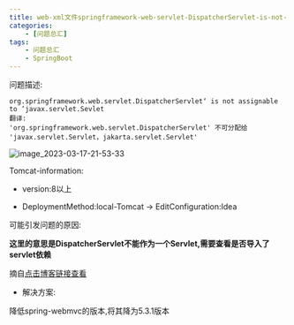```yaml
---
title: web-xml文件springframework-web-servlet-DispatcherServlet-is-not-assignable-to-javax-servlet-Servlet爆红
categories:
    - [问题总汇]
tags:
    - 问题总汇
    - SpringBoot
---
```


问题描述:

```
org.springframework.web.servlet.DispatcherServlet‘ is not assignable to ‘javax.servlet.Sevlet
翻译:
'org.springframework.web.servlet.DispatcherServlet' 不可分配给 'javax.servlet.Servlet，jakarta.servlet.Servlet'
```

![![image_2023-03-17-21-53-33](https://raw.githubusercontent.com/PigPigLetsGo/imeages/master/image_2023-03-17-21-53-33_20230323081424.png)](web-xml%E6%96%87%E4%BB%B6springframework-web-servlet-DispatcherServlet-is-not-assignable-to-javax-servlet-Servlet%E7%88%86%E7%BA%A2_md_files/image_2023-03-17-21-53-33_20230323081424.png?v=1&type=image&token=V1:9yXfpQzxGfCxyQlyxYxFgeP_1L2FSC9JPgPXEvCoUhw)

Tomcat-information:

- version:8以上

- DeploymentMethod:local-Tomcat -> EditConfiguration:Idea

可能引发问题的原因:

**这里的意思是DispatcherServlet不能作为一个Servlet,需要查看是否导入了servlet依赖** 

摘自[点击博客链接查看](https://blog.csdn.net/weixin_42756682/article/details/128821110?spm=1001.2101.3001.6650.3&utm_medium=distribute.pc_relevant.none-task-blog-2%7Edefault%7EYuanLiJiHua%7EPosition-3-128821110-blog-109740597.pc_relevant_3mothn_strategy_recovery&depth_1-utm_source=distribute.pc_relevant.none-task-blog-2%7Edefault%7EYuanLiJiHua%7EPosition-3-128821110-blog-109740597.pc_relevant_3mothn_strategy_recovery&utm_relevant_index=4)

- 解决方案:

降低spring-webmvc的版本,将其降为5.3.1版本
